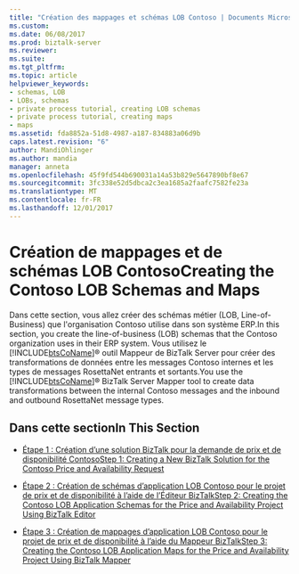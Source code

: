 ```yaml
---
title: "Création des mappages et schémas LOB Contoso | Documents Microsoft"
ms.custom: 
ms.date: 06/08/2017
ms.prod: biztalk-server
ms.reviewer: 
ms.suite: 
ms.tgt_pltfrm: 
ms.topic: article
helpviewer_keywords:
- schemas, LOB
- LOBs, schemas
- private process tutorial, creating LOB schemas
- private process tutorial, creating maps
- maps
ms.assetid: fda8852a-51d8-4987-a187-834883a06d9b
caps.latest.revision: "6"
author: MandiOhlinger
ms.author: mandia
manager: anneta
ms.openlocfilehash: 45f9fd544b690031a14a53b829e5647890bf8e67
ms.sourcegitcommit: 3fc338e52d5dbca2c3ea1685a2faafc7582fe23a
ms.translationtype: MT
ms.contentlocale: fr-FR
ms.lasthandoff: 12/01/2017
---
```

# <a name="creating-the-contoso-lob-schemas-and-maps"></a><span data-ttu-id="531fb-102">Création de mappages et de schémas LOB Contoso</span><span class="sxs-lookup"><span data-stu-id="531fb-102">Creating the Contoso LOB Schemas and Maps</span></span>
<span data-ttu-id="531fb-103">Dans cette section, vous allez créer des schémas métier (LOB, Line-of-Business) que l'organisation Contoso utilise dans son système ERP.</span><span class="sxs-lookup"><span data-stu-id="531fb-103">In this section, you create the line-of-business (LOB) schemas that the Contoso organization uses in their ERP system.</span></span> <span data-ttu-id="531fb-104">Vous utilisez le [!INCLUDE[btsCoName](../../includes/btsconame-md.md)]® outil Mappeur de BizTalk Server pour créer des transformations de données entre les messages Contoso internes et les types de messages RosettaNet entrants et sortants.</span><span class="sxs-lookup"><span data-stu-id="531fb-104">You use the [!INCLUDE[btsCoName](../../includes/btsconame-md.md)]® BizTalk Server Mapper tool to create data transformations between the internal Contoso messages and the inbound and outbound RosettaNet message types.</span></span>  
  
## <a name="in-this-section"></a><span data-ttu-id="531fb-105">Dans cette section</span><span class="sxs-lookup"><span data-stu-id="531fb-105">In This Section</span></span>  
  
-   [<span data-ttu-id="531fb-106">Étape 1 : Création d’une solution BizTalk pour la demande de prix et de disponibilité Contoso</span><span class="sxs-lookup"><span data-stu-id="531fb-106">Step 1: Creating a New BizTalk Solution for the Contoso Price and Availability Request</span></span>](../../adapters-and-accelerators/accelerator-rosettanet/step-1-create-new-biztalk-solution-for-contoso-price-and-availability-request.md)  
  
-   [<span data-ttu-id="531fb-107">Étape 2 : Création de schémas d’application LOB Contoso pour le projet de prix et de disponibilité à l’aide de l’Éditeur BizTalk</span><span class="sxs-lookup"><span data-stu-id="531fb-107">Step 2: Creating the Contoso LOB Application Schemas for the Price and Availability Project Using BizTalk Editor</span></span>](../../adapters-and-accelerators/accelerator-rosettanet/step-2-create-contoso-lob-application-schema-for-price-and-availability.md)  
  
-   [<span data-ttu-id="531fb-108">Étape 3 : Création de mappages d’application LOB Contoso pour le projet de prix et de disponibilité à l’aide du Mappeur BizTalk</span><span class="sxs-lookup"><span data-stu-id="531fb-108">Step 3: Creating the Contoso LOB Application Maps for the Price and Availability Project Using BizTalk Mapper</span></span>](../../adapters-and-accelerators/accelerator-rosettanet/step-3-create-contoso-lob-application-map-for-price-and-availability-in-mapper.md)